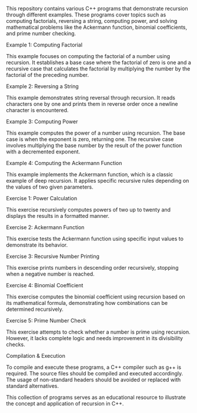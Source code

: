 This repository contains various C++ programs that demonstrate recursion through different examples. These programs cover topics such as computing factorials, reversing a string, computing power, and solving mathematical problems like the Ackermann function, binomial coefficients, and prime number checking.

Example 1: Computing Factorial

This example focuses on computing the factorial of a number using recursion. It establishes a base case where the factorial of zero is one and a recursive case that calculates the factorial by multiplying the number by the factorial of the preceding number.

Example 2: Reversing a String

This example demonstrates string reversal through recursion. It reads characters one by one and prints them in reverse order once a newline character is encountered.

Example 3: Computing Power

This example computes the power of a number using recursion. The base case is when the exponent is zero, returning one. The recursive case involves multiplying the base number by the result of the power function with a decremented exponent.

Example 4: Computing the Ackermann Function

This example implements the Ackermann function, which is a classic example of deep recursion. It applies specific recursive rules depending on the values of two given parameters.

Exercise 1: Power Calculation

This exercise recursively computes powers of two up to twenty and displays the results in a formatted manner.

Exercise 2: Ackermann Function

This exercise tests the Ackermann function using specific input values to demonstrate its behavior.

Exercise 3: Recursive Number Printing

This exercise prints numbers in descending order recursively, stopping when a negative number is reached.

Exercise 4: Binomial Coefficient

This exercise computes the binomial coefficient using recursion based on its mathematical formula, demonstrating how combinations can be determined recursively.

Exercise 5: Prime Number Check

This exercise attempts to check whether a number is prime using recursion. However, it lacks complete logic and needs improvement in its divisibility checks.

Compilation & Execution

To compile and execute these programs, a C++ compiler such as g++ is required. The source files should be compiled and executed accordingly. The usage of non-standard headers should be avoided or replaced with standard alternatives.

This collection of programs serves as an educational resource to illustrate the concept and application of recursion in C++.

